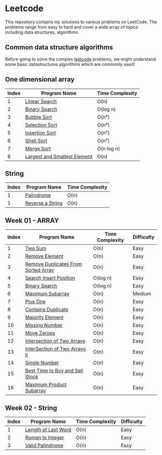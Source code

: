 # Leetcode 

This repository contains my solutions to various problems on LeetCode. The problems range from easy to hard and cover a wide array of topics including data structures, algorithms

## Common data structure algorithms 
Before going to solve the complex [leetcode](https://leetcode.com/) problems, we might understand some basic datastructures algorithms which are commonly used!

## One dimensional array
| Index | Program Name                                                                                                                | Time Complexity |
|-------|-----------------------------------------------------------------------------------------------------------------------------|-----------|
| 1     | [Linear Search](https://github.com/ananthu-m-01/Leetcode-Java/blob/main/src/main/java/week00/LinearSearch.java)             | O(n)      |
| 2     | [Binary Search](https://github.com/ananthu-m-01/Leetcode-Java/blob/main/src/main/java/week00/BinarySearch.java)             | O(log n)  |
| 3     | [Bubble Sort](https://github.com/ananthu-m-01/Leetcode-Java/blob/main/src/main/java/week00/BubbleSort.java)                 | O(n²)     |
| 4     | [Selection Sort](https://github.com/ananthu-m-01/Leetcode-Java/blob/main/src/main/java/week00/SelectionSort.java)           | O(n²)     |
| 5     | [Insertion Sort](https://github.com/ananthu-m-01/Leetcode-Java/blob/main/src/main/java/week00/InsertionSort.java)           | O(n²)     |
| 6     | [Shell Sort](https://github.com/ananthu-m-01/Leetcode-Java/blob/main/src/main/java/week00/InsertionSort.java)               | O(n²)     |
| 7     | [Merge Sort](https://github.com/ananthu-m-01/Leetcode-Java/blob/main/src/main/java/week00/MergeSort.java)                   | O(n log n) |
| 8     | [Largest and Smallest Element](https://github.com/ananthu-m-01/Leetcode-Java/blob/main/src/main/java/week00/LargestAndSmallestElement.java) | O(n)      |

## String
| Index | Program Name                                                                                                        | Time Complexity |
|-------|---------------------------------------------------------------------------------------------------------------------|-----------|
| 1     | [Palindrome](https://github.com/ananthu-m-01/Leetcode-Java/blob/main/src/main/java/week00/Palindrome.java)          | O(n)      |
| 1     | [Reverse a String](https://github.com/ananthu-m-01/Leetcode-Java/blob/main/src/main/java/week00/ReverseString.java) | O(n)      |
## Week 01 - ARRAY
| Index | Program Name                                                                                              | Time Complexity | Difficulty |
|-------|-----------------------------------------------------------------------------------------------------------|-----------------|------------|
| 1     | [Two Sum](https://leetcode.com/problems/two-sum/)                                                         | O(n)            | Easy       |
| 2     | [Remove Element](https://leetcode.com/problems/remove-element/)                                           | O(n)            | Easy       |
| 3     | [Remove Duplicates From Sorted Array](https://leetcode.com/problems/remove-duplicates-from-sorted-array/) | O(n)            | Easy       |
| 4     | [Search Insert Position](https://leetcode.com/problems/search-insert-position/)                           | O(log n)            | Easy       |
| 5     | [Binary Search](https://leetcode.com/problems/binary-search/)                                             | O(log n)            | Easy       |
| 6     | [Maximum Subarray](https://leetcode.com/problems/maximum-subarray/)                                       | O(n)            | Medium      |
| 7     | [Plus One](https://leetcode.com/problems/plus-one/)                                                       | O(n)            | Easy      |
| 8     | [Contains Duplicate](https://leetcode.com/problems/contains-duplicate/)                                   | O(n)            | Easy      |
| 9     | [Majority Element](https://leetcode.com/problems/majority-element/)                                       | O(n)            | Easy      |
| 10    | [Missing Number](https://leetcode.com/problems/missing-number/)                                           | O(n)            | Easy      |
| 11    | [Move Zeroes](https://leetcode.com/problems/move-zeroes/)                                                 | O(n)            | Easy      |
| 12    | [Intersection of Two Arrays](https://leetcode.com/problems/intersection-of-two-arrays)                    | O(n)            | Easy      |
| 13    | [InterSection of Two Arrays II](https://leetcode.com/problems/intersection-of-two-arrays-ii/)             | O(n)            | Easy      |
| 14    | [Single Number](https://leetcode.com/problems/single-number/)                                             | O(n)            | Easy      |
| 15    | [Best Time to Buy and Sell Stock](https://leetcode.com/problems/best-time-to-buy-and-sell-stock/)         | O(n)            | Easy       |
| 16    | [Maximum Product Subarray](https://leetcode.com/problems/maximum-product-subarray/)                       | O(n)            | Easy      |
## Week 02 - String
| Index | Program Name                                                             | Time Complexity | Difficulty |
|-------|--------------------------------------------------------------------------|-----------------|------------|
| 1     | [Length of Last Word](https://leetcode.com/problems/length-of-last-word/) | O(n)            | Easy       |
| 2     | [Roman to Integer](https://leetcode.com/problems/roman-to-integer/)      | O(n)            | Easy       |
| 3     | [Valid Palindrome](https://leetcode.com/problems/valid-palindrome/)      | O(n)            | Easy       |
